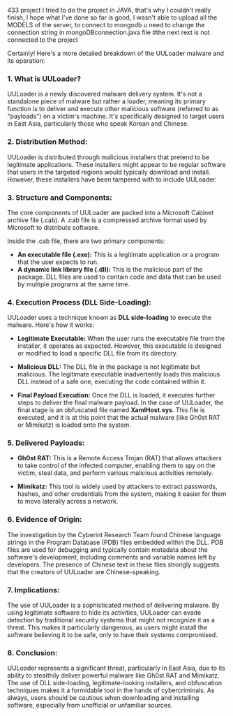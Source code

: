 433 project
I tried to do the project in JAVA,
that's why I couldn't really finish,
I hope what I've done so far is good,
I wasn't able to upload all the MODELS of the server,
to connect to mongodb u need to change the connection string in mongoDBconnection.java file
#the next rext is not connected to the project

Certainly! Here's a more detailed breakdown of the UULoader malware and its operation:

### 1. **What is UULoader?**
UULoader is a newly discovered malware delivery system. It's not a standalone piece of malware but rather a loader, meaning its primary function is to deliver and execute other malicious software (referred to as "payloads") on a victim's machine. It's specifically designed to target users in East Asia, particularly those who speak Korean and Chinese.

### 2. **Distribution Method:**
UULoader is distributed through malicious installers that pretend to be legitimate applications. These installers might appear to be regular software that users in the targeted regions would typically download and install. However, these installers have been tampered with to include UULoader.

### 3. **Structure and Components:**
The core components of UULoader are packed into a Microsoft Cabinet archive file (.cab). A .cab file is a compressed archive format used by Microsoft to distribute software.

Inside the .cab file, there are two primary components:
- **An executable file (.exe):** This is a legitimate application or a program that the user expects to run.
- **A dynamic link library file (.dll):** This is the malicious part of the package. DLL files are used to contain code and data that can be used by multiple programs at the same time.

### 4. **Execution Process (DLL Side-Loading):**
UULoader uses a technique known as **DLL side-loading** to execute the malware. Here's how it works:

- **Legitimate Executable:** When the user runs the executable file from the installer, it operates as expected. However, this executable is designed or modified to load a specific DLL file from its directory.

- **Malicious DLL:** The DLL file in the package is not legitimate but malicious. The legitimate executable inadvertently loads this malicious DLL instead of a safe one, executing the code contained within it.

- **Final Payload Execution:** Once the DLL is loaded, it executes further steps to deliver the final malware payload. In the case of UULoader, the final stage is an obfuscated file named **XamlHost.sys**. This file is executed, and it is at this point that the actual malware (like Gh0st RAT or Mimikatz) is loaded onto the system.

### 5. **Delivered Payloads:**
- **Gh0st RAT:** This is a Remote Access Trojan (RAT) that allows attackers to take control of the infected computer, enabling them to spy on the victim, steal data, and perform various malicious activities remotely.

- **Mimikatz:** This tool is widely used by attackers to extract passwords, hashes, and other credentials from the system, making it easier for them to move laterally across a network.

### 6. **Evidence of Origin:**
The investigation by the Cyberint Research Team found Chinese language strings in the Program Database (PDB) files embedded within the DLL. PDB files are used for debugging and typically contain metadata about the software's development, including comments and variable names left by developers. The presence of Chinese text in these files strongly suggests that the creators of UULoader are Chinese-speaking.

### 7. **Implications:**
The use of UULoader is a sophisticated method of delivering malware. By using legitimate software to hide its activities, UULoader can evade detection by traditional security systems that might not recognize it as a threat. This makes it particularly dangerous, as users might install the software believing it to be safe, only to have their systems compromised.

### 8. **Conclusion:**
UULoader represents a significant threat, particularly in East Asia, due to its ability to stealthily deliver powerful malware like Gh0st RAT and Mimikatz. The use of DLL side-loading, legitimate-looking installers, and obfuscation techniques makes it a formidable tool in the hands of cybercriminals. As always, users should be cautious when downloading and installing software, especially from unofficial or unfamiliar sources.

